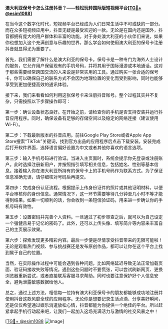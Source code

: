 **澳大利亚保号卡怎么注册抖音？——轻松玩转国际版短视频平台[[TG💪+ @esim1088](https://t.me/s/esim1088)]**

在当今这个数字化时代，短视频平台已经成为人们日常生活中不可或缺的一部分。而在众多短视频应用中，抖音无疑是最受欢迎的一款。无论是在国内还是国外，抖音都拥有庞大的用户群体和丰富的功能。对于身处澳大利亚的小伙伴们来说，如果你也想加入这个充满创意与乐趣的世界，那么学会如何使用澳大利亚的保号卡注册抖音就显得尤为重要了。

首先，我们需要了解什么是澳大利亚的保号卡。保号卡是一种专门为海外人士设计的服务，它允许用户保留现有的手机号码，并将其用于国际漫游或本地通话。这对于那些需要经常跨国交流的人来说是非常实用的工具。通过购买一张合适的保号卡，你可以确保自己的联系方式不会因为地理位置的变化而受到影响，同时也能够享受到更加便捷高效的通讯体验。

接下来，我们来看看如何利用这张保号卡来注册抖音账号。整个过程其实并不复杂，只需按照以下步骤操作即可：

第一步：确认设备状态良好。在开始之前，请检查你的手机是否支持安装并运行抖音应用程序。同时，确保设备有足够的存储空间以及稳定的网络连接（建议使用Wi-Fi）。

第二步：下载最新版本的抖音应用。前往Google Play Store或者Apple App Store搜索“TikTok”关键词，找到官方出品的应用程序后点击下载安装。安装完成后打开软件界面，选择语言偏好设置为中文或者其他你喜欢的语言选项。

第三步：输入手机号码进行验证。当进入主页面时，系统会提示你先登录或注册账户。此时选择注册新用户，并按照指引填写相关信息，包括姓名、性别等基本信息。接着输入你在澳大利亚所持有的保号卡上的手机号码作为联系方式。为了保证信息准确无误，请仔细核对号码后再提交。

第四步：完成身份认证流程。根据提示上传身份证件的照片或其他证明材料，以便平台审核你的身份信息。通常情况下，这一环节需要等待几分钟至几小时不等才能得到结果。如果一切顺利的话，你会收到一条短信验证码，用来进一步确认你的手机号码有效性。

第五步：设置密码并完善个人资料。一旦通过了初步审查之后，就可以为自己设定一个强健且易于记忆的密码了。此外，还可以上传头像、填写简介等内容来丰富自己的主页展示效果。

第六步：探索发现更多精彩内容。最后一步便是尽情享受抖音带来的无限可能啦！无论是观看热门视频、参与挑战赛还是发布原创作品，都可以让你在这个平台上找到属于自己的位置。

当然，在实际操作过程中可能会遇到各种问题，比如网络延迟导致无法正常加载页面、验证码接收失败等情况。遇到这些问题时不要慌张，可以尝试刷新网页、更换浏览器重新尝试，或者直接联系客服寻求帮助。同时也要注意保护好个人信息安全，避免泄露敏感数据给他人。

总之，通过上述方法，相信每一位持有澳大利亚保号卡的朋友都能够成功地注册并使用抖音这款风靡全球的应用程序。无论你是想要记录生活点滴、分享美好瞬间，还是仅仅希望通过娱乐消遣放松心情，抖音都能为你提供一个绝佳的平台。所以赶紧拿起手机行动起来吧，让我们一起加入这场充满活力与激情的社交风暴之中！

[[TG💪+ @esim1088](https://t.me/s/esim1088) ![Image](https://i.postimg.cc/4NQfJmqS/Snipaste-2025-05-13-00-14-12.png)]